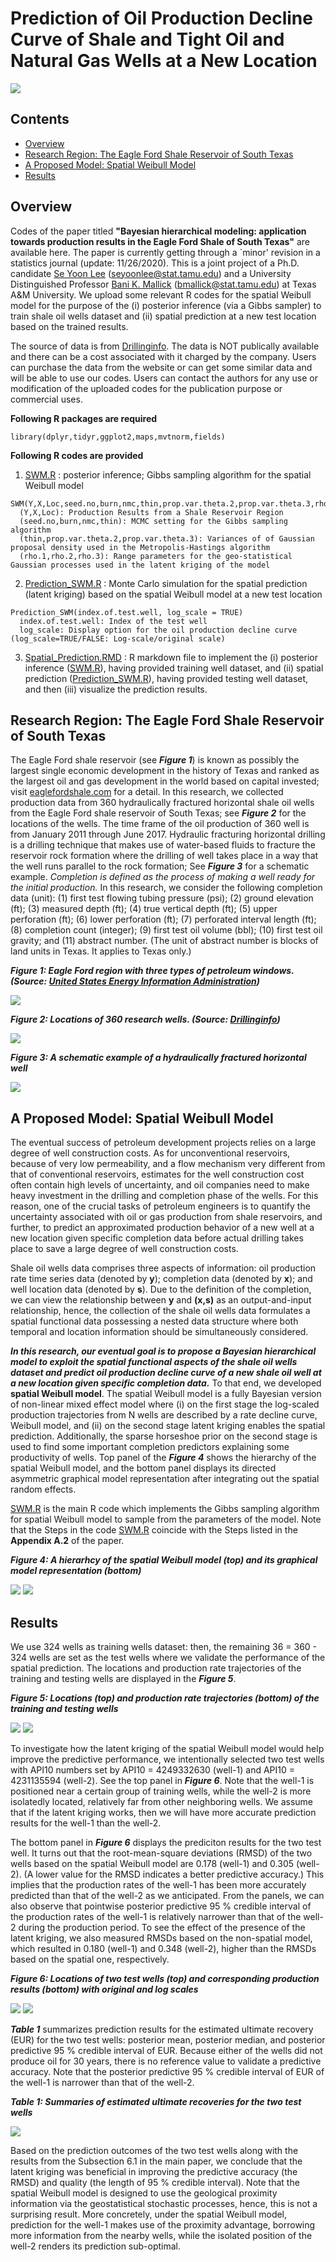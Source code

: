 # Prediction of Oil Production Decline Curve of Shale and Tight Oil and Natural Gas Wells at a New Location

![](images/Oil_Production.jpg)

## Contents
* [Overview](#Overview)
* [Research Region: The Eagle Ford Shale Reservoir of South Texas](#research-region-the-eagle-ford-shale-reservoir-of-south-texas)
* [A Proposed Model: Spatial Weibull Model](#a-proposed-model-spatial-weibull-model)
* [Results](#Results)

## Overview
Codes of the paper titled  **"Bayesian hierarchical modeling: application towards production results in the Eagle Ford Shale of South Texas"** are available here. The paper is currently getting through a `minor' revision in a statistics journal (update: 11/26/2020). This is a joint project of a Ph.D. candidate [Se Yoon Lee](https://sites.google.com/view/seyoonlee) (seyoonlee@stat.tamu.edu) and a University Distinguished Professor [Bani K. Mallick](https://www.stat.tamu.edu/~bmallick/) (bmallick@stat.tamu.edu) at Texas A&M University. We upload some relevant R codes for the spatial Weibull model for the purpose of the (i) posterior inference (via a Gibbs sampler) to train shale oil wells dataset and (ii) spatial prediction at a new test location based on the trained results. 

The source of data is from [Drillinginfo](https://info.drillinginfo.com/). The data is NOT publically available and there can be a cost associated with it charged by the company. Users can purchase the data from the website or can get some similar data and will be able to use our codes. Users can contact the authors for any use or modification of the uploaded codes for the publication purpose or commercial uses.

**Following R packages are required**
  
    library(dplyr,tidyr,ggplot2,maps,mvtnorm,fields) 

**Following R codes are provided**

  1. [SWM.R](https://github.com/yain22/SWM/blob/main/R%20codes/SWM.R) : posterior inference; Gibbs sampling algorithm for the  spatial Weibull model
  
    SWM(Y,X,Loc,seed.no,burn,nmc,thin,prop.var.theta.2,prop.var.theta.3,rho.1,rho.2,rho.3)
      (Y,X,Loc): Production Results from a Shale Reservoir Region
      (seed.no,burn,nmc,thin): MCMC setting for the Gibbs sampling algorithm
      (thin,prop.var.theta.2,prop.var.theta.3): Variances of of Gaussian proposal density used in the Metropolis-Hastings algorithm
      (rho.1,rho.2,rho.3): Range parameters for the geo-statistical Gaussian processes used in the latent kriging of the model          
               
  2. [Prediction_SWM.R](https://github.com/yain22/SWM/blob/main/R%20codes/Prediction_SWM.R) : Monte Carlo simulation for the spatial prediction (latent kriging) based on the  spatial Weibull model at a new test location

    Prediction_SWM(index.of.test.well, log_scale = TRUE)
      index.of.test.well: Index of the test well
      log_scale: Display option for the oil production decline curve (log_scale=TRUE/FALSE: Log-scale/original scale)     
 
  3. [Spatial_Prediction.RMD](https://github.com/yain22/SWM/blob/main/Implementation/Spatial_Prediction.Rmd) : R markdown file to implement the (i) posterior inference ([SWM.R](https://github.com/yain22/SWM/blob/main/R%20codes/SWM.R)), having provided training well dataset, and (ii) spatial prediction ([Prediction_SWM.R](https://github.com/yain22/SWM/blob/main/R%20codes/Prediction_SWM.R)), having provided testing well dataset, and then (iii) visualize the prediction results.

## Research Region: The Eagle Ford Shale Reservoir of South Texas
The Eagle Ford shale reservoir (see ***Figure 1***) is known as possibly the largest single economic development in the history of Texas and ranked as the largest oil and gas development in the world based on capital invested; visit [eaglefordshale.com](https://eaglefordshale.com/) for a detail. In this research, we collected production data from 360 hydraulically fractured horizontal shale oil wells from the Eagle Ford shale reservoir of South Texas; see ***Figure 2*** for the locations of the wells. The time frame of the oil production of 360 well is from January 2011 through June 2017. Hydraulic fracturing horizontal drilling is a drilling technique that makes use of water-based fluids to fracture the reservoir rock formation where the drilling of well takes place in a way that the well runs parallel to the rock formation; See ***Figure 3*** for a schematic example. *Completion is defined as the process of making a well ready for the initial production.* In this research, we consider the following completion data (unit): (1) first test flowing tubing pressure (psi); (2) ground elevation (ft); (3) measured depth (ft); (4) true vertical depth (ft); (5) upper perforation (ft); (6) lower perforation (ft); (7) perforated interval length (ft); (8) completion count (integer); (9) first test oil volume (bbl); (10) first test oil gravity; and (11) abstract number. (The unit of abstract number is blocks of land units in Texas. It applies to Texas only.)

***Figure 1: Eagle Ford region with three types of petroleum windows. (Source: [United States Energy Information Administration](https://www.eia.gov/))***

![](images/Eagle_Ford_Shale.png)

***Figure 2: Locations of 360 research wells. (Source: [Drillinginfo](https://info.drillinginfo.com/))***

![](images/360_well_locations.JPG)

***Figure 3: A schematic example of a hydraulically fractured horizontal well***

![](images/Hydraulic_Fracturing_explain_detail.png)

## A Proposed Model: Spatial Weibull Model
The eventual success of petroleum development projects relies on a large degree of well construction costs. As for unconventional reservoirs, because of very low permeability, and a flow mechanism very different from that of conventional reservoirs, estimates for the well construction cost often contain high levels of uncertainty, and oil companies need to make heavy investment in the drilling and completion phase of the wells. For this reason, one of the crucial tasks of petroleum engineers is to quantify the uncertainty associated with oil or gas production from shale reservoirs, and further, to predict an approximated production behavior of a new well at a new location given specific completion data before actual drilling takes place to save a large degree of well construction costs.

Shale oil wells data comprises three aspects of information: oil production rate time series data (denoted by **y**); completion data (denoted by **x**); and well location data (denoted by **s**). Due to the definition of the completion, we can view the relationship between **y** and **(x,s)** as an output-and-input relationship, hence, the collection of the shale oil wells data formulates a spatial functional data possessing a nested data structure where both temporal and location information should be simultaneously considered.

***In this research, our eventual goal is to propose a Bayesian hierarchical model to exploit the spatial functional aspects of the shale oil wells dataset and predict oil production decline curve of a new shale oil well at a new location given specific completion data.*** To that end, we developed **spatial Weibull model**. The spatial Weibull model is a fully Bayesian version of non-linear mixed effect model where (i) on the first stage the log-scaled production trajectories from N wells are described by a rate decline curve, Weibull model, and (ii) on the second stage latent kriging enables the spatial prediction. Additionally, the sparse horseshoe prior on the second stage is used to find some important completion predictors explaining some productivity of wells. Top panel of the ***Figure 4*** shows the hierarchy of the spatial Weibull model, and the bottom panel displays its directed asymmetric graphical model representation after integrating out the spatial random effects. 

[SWM.R](https://github.com/yain22/SWM/blob/main/R%20codes/SWM.R) is the main R code which implements the Gibbs sampling algorithm for spatial Weibull model to sample from the parameters of the model. Note that the Steps in the code [SWM.R](https://github.com/yain22/SWM/blob/main/R%20codes/SWM.R) coincide with the Steps listed in the **Appendix A.2** of the paper. 

***Figure 4: A hierarhcy of the spatial Weibull model (top) and its graphical model representation (bottom)***

![](images/SWM.png)
![](images/graphical_model.png)


## Results
We use 324 wells as training wells dataset: then, the remaining 36 = 360 - 324 wells are set as the test wells where we validate the performance of the spatial prediction. The locations and production rate trajectories of the training and testing wells are displayed in the ***Figure 5***. 


***Figure 5: Locations (top) and production rate trajectories (bottom) of the training and testing wells***

![](images/Training_Testing_Wells.PNG)
![](images/Production_Traj_Training_Testing_Wells.PNG)


To investigate how the latent kriging of the spatial Weibull model would help improve the predictive performance, we intentionally selected two test wells with API10 numbers set by API10 = 4249332630 (well-1) and API10 = 4231135594 (well-2). See the top panel in ***Figure 6***. Note that the well-1 is positioned near a certain group of training wells, while the well-2 is more isolatedly located, relatively far from other neighboring wells. We assume that if the latent kriging works, then we will have more accurate prediction results for the well-1 than the well-2.

The bottom panel in ***Figure 6*** displays the prediciton results for the two test well. It turns out that the root-mean-square deviations (RMSD) of the two wells based on the spatial Weibull model are 0.178 (well-1) and 0.305 (well-2). (A lower value for the RMSD indicates a better predictive accuracy.) This implies that the production rates of the well-1 has been more accurately predicted than that of the well-2 as we anticipated. From the panels, we can also observe that pointwise posterior predictive 95 % credible interval of the production rates of the well-1 is relatively narrower than that of the well-2 during the production period. To see the effect of the presence of the latent kriging, we also measured RMSDs based on the non-spatial model, which resulted in 0.180 (well-1) and 0.348  (well-2), higher than the RMSDs based on the spatial one, respectively.

***Figure 6: Locations of two test wells (top) and corresponding production results (bottom) with original and log scales***

![](images/Two_Testing_Wells.png)
![](images/Two_Examples.png)

***Table 1*** summarizes prediction results for the estimated ultimate recovery (EUR) for the two test wells: posterior mean, posterior median, and posterior predictive 95 % credible interval of EUR. Because either of the wells did not produce oil for 30 years, there is no reference value to validate a predictive accuracy. Note that the posterior predictive 95 % credible interval of EUR of the well-1 is narrower than that of the well-2.

***Table 1: Summaries of estimated ultimate recoveries for the two test wells***

![](images/Table_EUR.PNG)

Based on the prediction outcomes of the two test wells along with the results from the Subsection 6.1 in the main paper, we conclude that the latent kriging was beneficial in improving the predictive accuracy (the RMSD) and quality (the length of 95 % credible interval). Note that the spatial Weibull model is designed to use the geological proximity information via the geostatistical stochastic processes, hence, this is not a surprising result. More concretely, under the spatial Weibull model, prediction for the well-1 makes use of the proximity advantage, borrowing more information from the nearby wells, while the isolated position of the well-2 renders its prediction sub-optimal. 
